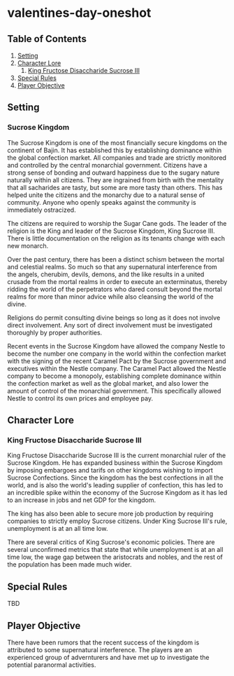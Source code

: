 # valentines-day-oneshot

## Table of Contents
1. [Setting](#setting)
1. [Character Lore](#character-lore)
    1. [King Fructose Disaccharide Sucrose III](#king-fructose-disaccharide-sucrose-III)
1. [Special Rules](#special-rules)
1. [Player Objective](#player-objective)
## Setting
### Sucrose Kingdom
The Sucrose Kingdom is one of the most financially secure kingdoms on the continent of Bajin.  It has established this by establishing dominance within the global confection market.  All companies and trade are strictly monitored and controlled by the central monarchial government.  Citizens have a strong sense of bonding and outward happiness due to the sugary nature naturally within all citizens.  They are ingrained from birth with the mentality that all sacharides are tasty, but some are more tasty than others.  This has helped unite the citizens and the monarchy due to a natural sense of community.  Anyone who openly speaks against the community is immediately ostracized.

The citizens are required to worship the Sugar Cane gods.  The leader of the religion is the King and leader of the Sucrose Kingdom, King Sucrose III.  There is little documentation on the religion as its tenants change with each new monarch.

Over the past century, there has been a distinct schism between the mortal and celestial realms.  So much so that any supernatural interference from the angels, cherubim, devils, demons, and the like results in a united crusade from the mortal realms in order to execute an exterminatus, thereby ridding the world of the perpetrators who dared consult beyond the mortal realms for more than minor advice while also cleansing the world of the divine.

Religions do permit consulting divine beings so long as it does not involve direct involvement.  Any sort of direct involvement must be investigated thoroughly by proper authorities.

Recent events in the Sucrose Kingdom have allowed the company Nestle to become the number one company in the world within the confection market with the signing of the recent Caramel Pact by the Sucrose government and executives within the Nestle company.  The Caramel Pact allowed the Nestle company to become a monopoly, establishing complete dominance within the confection market as well as the global market, and also lower the amount of control of the monarchial government.  This specifically allowed Nestle to control its own prices and employee pay.
## Character Lore
### King Fructose Disaccharide Sucrose III
King Fructose Disaccharide Sucrose III is the current monarchial ruler of the Sucrose Kingdom.  He has expanded business within the Sucrose Kingdom by imposing embargoes and tarifs on other kingdoms wishing to import Sucrose Confections.  Since the kingdom has the best confections in all the world, and is also the world's leading supplier of confection, this has led to an incredible spike within the economy of the Sucrose Kingdom as it has led to an increase in jobs and net GDP for the kingdom.

The king has also been able to secure more job production by requiring companies to strictly employ Sucrose citizens.  Under King Sucrose III's rule, unemployment is at an all time low.

There are several critics of King Sucrose's economic policies. There are several unconfirmed metrics that state that while unemployment is at an all time low, the wage gap between the aristocrats and nobles, and the rest of the population has been made much wider.
## Special Rules
TBD
## Player Objective
There have been rumors that the recent success of the kingdom is attributed to some supernatural interference.  The players are an experienced group of advernturers and have met up to investigate the potential paranormal activities.